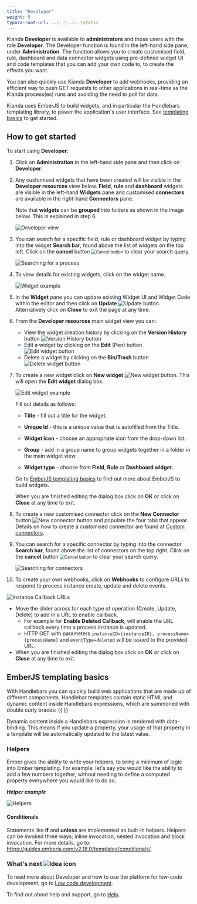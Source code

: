 ```yaml
---
title: "Developer"
weight: 9
typora-root-url: ..\..\..\..\static
---
```


Kianda **Developer** is available to **administrators** and those users with the role **Developer**. The Developer function is found in the left-hand side pane, under **Administration**. The function allows you to create customised field, rule, dashboard and data connector widgets using pre-defined widget UI and code templates that you can add your own code to, to create the effects you want.

You can also quickly use Kianda **Developer** to add webhooks, providing an efficient way to push GET requests to other applications in real-time as the Kianda process(es) runs and avoiding the need to poll for data. 

Kianda uses EmberJS to build widgets, and in particular the Handlebars templating library, to power the application's user interface. See [templating basics](#emberjs-templating-basics) to get started.

## How to get started

To start using **Developer**:

1. Click on **Administration** in the left-hand side pane and then click on **Developer**.

2. Any customised widgets that have been created will be visible in the **Developer resources** view below. **Field**, **rule** and **dashboard** widgets are visible in the left-hand **Widgets** pane and customised **connectors** are available in the right-hand **Connectors** pane.

   Note that **widgets** can be **grouped** into folders as shown in the image below. This is explained in step 6.

   ![Developer view](/images/developer-view-updated.jpg)

3. You can search for a specific field, rule or dashboard widget by typing into the widget **Search bar**, found above the list of widgets on the top left. Click on the **cancel** button <img src="/images/cancel-btn.png" alt="Cancel button" style="zoom:80%;" /> to clear your search query.

   ![Searching for a process](/images/searching-widgets.png)

4. To view details for existing widgets, click on the widget name.

   ![Widget example](/images/widget-example.jpg)

5. In the **Widget** pane you can update existing Widget UI and Widget Code within the editor and then click on **Update** ![Update button](/images/update-button.jpg). Alternatively click on **Close** to exit the page at any time.

6. From the **Developer resources** main widget view you can:

   - View the widget creation history by clicking on the **Version History** button ![Version History button](/images/widget-version-history.jpg)
   - Edit a widget by clicking on the **Edit** (Pen) button  ![Edit widget button](/images/widget-edit.jpg)
   - Delete a widget by clicking on the **Bin/Trash** button  ![Delete widget button](/images/widget-delete.jpg)

7. To create a new widget click on **New widget** ![New widget button](/images/new-widget-button.jpg). This will open the **Edit widget** dialog box.

   ![Edit widget example](/images/edit-widget-dialog-box.jpg)

   Fill out details as follows:

   - **Title** - fill out a title for the widget.

   - **Unique Id** - this is a unique value that is autofilled from the Title.

   - **Widget Icon** - choose an appropriate icon from the drop-down list.

   - **Group** - add in a group name to group widgets together in a folder in the main widget view.

   - **Widget type** - choose from **Field**, **Rule** or **Dashboard widget**.

   Go to [EmberJS templating basics](#emberjs-templating-basics) to find out more about EmberJS to build widgets.

   When you are finished editing the dialog box click on **OK** or click on **Close** at any time to exit.

8. To create a new customised connector click on the **New Connector** button ![New connector button](/images/new-connector-button.jpg) and populate the four tabs that appear. Details on how to create a customised connector are found at [Custom connectors](/docs/low-code/custom-connector/). 

9. You can search for a specific connector by typing into the connector **Search bar**, found above the list of connectors on the top right. Click on the **cancel** button <img src="/images/cancel-btn.png" alt="Cancel button" style="zoom:80%;" /> to clear your search query.

   ![Searching for connectors](/images/connector-searching.png)

10. To create your own webhooks, click on **Webhooks** to configure URLs to respond to process instance create, update and delete events. 

   ![Instance Callback URLs](/images/webhook-edit.jpg)

   - Move the slider across for each type of operation (Create, Update, Delete) to add in a URL to enable callback. 
     - For example for **Enable Deleted Callback**, will enable the URL callback every time a process instance is updated. 
     - HTTP GET with parameters `instanceID={instanceID}, processName={processName}` and `eventType=deleted` will be issued to the provided URL.
   - When you are finished editing the dialog box click on **OK** or click on **Close** at any time to exit.



## EmberJS templating basics

With Handlebars you can quickly build web applications that are made up of different components. Handlebar templates contain static HTML and dynamic content inside Handlebars expressions, which are summoned with double curly braces: {{ }}

Dynamic content inside a Handlebars expression is rendered with data-binding. This means if you update a property, your usage of that property in a template will be automatically updated to the latest value.

### Helpers 

Ember gives the ability to write your helpers, to bring a minimum of logic into Ember templating. For example, let's say you would like the ability to add a few numbers together, without needing to define a computed property everywhere you would like to do so.

***Helper example***

![Helpers](/images/write-our-own-helpers.png)

#### Conditionals

Statements like **if** and **unless** are implemented as built-in helpers. Helpers can be invoked three ways; inline invocation, nested invocation and block invocation. For more details, go to: https://guides.emberjs.com/v2.18.0/templates/conditionals/.



### What's next  ![Idea icon](/images/18.png) ###

To read more about Developer and how to use the platform for low-code development, go to [Low code development](/docs/low-code/).

To find out about help and support, go to [Help](/docs/platform/general/help/).